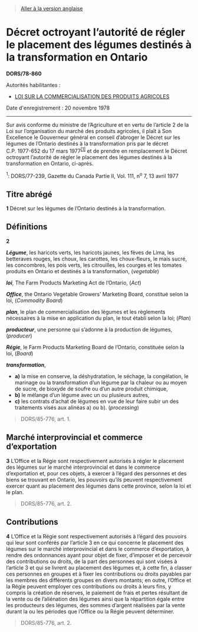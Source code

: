 > [Aller à la version anglaise](/en/Regulations/Statutory%20Orders%20and%20Regulations/78/860.md)

# Décret octroyant l’autorité de régler le placement des légumes destinés à la transformation en Ontario

**DORS/78-860**

Autorités habilitantes : 
- [LOI SUR LA COMMERCIALISATION DES PRODUITS AGRICOLES](/fr/Lois/Lois%20révisées%20du%20Canada/A/A-6.md)

Date d'enregistrement : 20 novembre 1978

----------

Sur avis conforme du ministre de l’Agriculture et en vertu de l’article 2 de la Loi sur l’organisation du marché des produits agricoles, il plaît à Son Excellence le Gouverneur général en conseil d’abroger le Décret sur les légumes de l’Ontario destinés à la transformation pris par le décret C.P. 1977-652 du 17 mars 1977<sup><a href='#nbp_SOR-78-860_f_hq_9958'>[1]</a></sup> et de prendre en remplacement le Décret octroyant l’autorité de régler le placement des légumes destinés à la transformation en Ontario, ci-après.

<a name='nbp_SOR-78-860_f_hq_9958'><sup>1</sup></a>: DORS/77-239, Gazette du Canada Partie II, Vol. 111, n<sup>o</sup> 7, 13 avril 1977<br />




## Titre abrégé


**1** Décret sur les légumes de l’Ontario destinés à la transformation.




## Définitions


**2** 

***Légume***, les haricots verts, les haricots jaunes, les fèves de Lima, les betteraves rouges, les choux, les carottes, les choux-fleurs, le maïs sucré, les concombres, les pois verts, les citrouilles, les courges et les tomates produits en Ontario et destinés à la transformation, (*vegetable*)

***loi***, The Farm Products Marketing Act de l’Ontario, (*Act*)

***Office***, the Ontario Vegetable Growers’ Marketing Board, constitué selon la loi, (*Commodity Board*)

***plan***, le plan de commercialisation des légumes et les règlements nécessaires à la mise en application du plan, le tout établi selon la loi; (*Plan*)

***producteur***, une personne qui s’adonne à la production de légumes, (*producer*)

***Régie***, le Farm Products Marketing Board de l’Ontario, constituée selon la loi, (*Board*)

***transformation***,
- **a)** la mise en conserve, la déshydratation, le séchage, la congélation, le marinage ou la transformation d’un légume par la chaleur ou au moyen de sucre, de bioxyde de soufre ou d’un autre produit chimique,
- **b)** le mélange d’un légume avec un ou plusieurs autres,
- **c)** les contrats d’achat de légumes en vue de leur faire subir un des traitements visés aux alinéas a) ou b). (*processing*)
> DORS/85-776, art. 1.





## Marché interprovincial et commerce d’exportation


**3** L’Office et la Régie sont respectivement autorisés à régler le placement des légumes sur le marché interprovincial et dans le commerce d’exportation et, pour ces objets, à exercer à l’égard des personnes et des biens se trouvant en Ontario, les pouvoirs qu’ils peuvent respectivement exercer quant au placement des légumes dans cette province, selon la loi et le plan.
> DORS/85-776, art. 2.





## Contributions


**4** L’Office et la Régie sont respectivement autorisés à l’égard des pouvoirs qui leur sont conférés par l’article 3 en ce qui concerne le placement des légumes sur le marché interprovincial et dans le commerce d’exportation, à rendre des ordonnances ayant pour objet de fixer, d’imposer et de percevoir des contributions ou droits, de la part des personnes qui sont visées à l’article 3 et qui se livrent au placement des légumes et, à cette fin, à classer ces personnes en groupes et à fixer les contributions ou droits payables par les membres des différents groupes en divers montants; en outre, l’Office et la Régie peuvent employer ces contributions ou droits à leurs fins, y compris la création de réserves, le paiement de frais et pertes résultant de la vente ou de l’aliénation des légumes ainsi que la répartition égale entre les producteurs des légumes, des sommes d’argent réalisées par la vente durant la ou les périodes que l’Office ou la Régie peuvent déterminer.
> DORS/85-776, art. 2.



